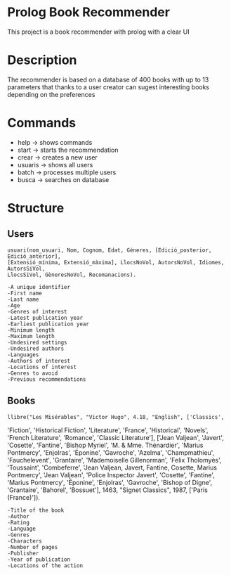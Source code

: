 # Prolog Book Recommender
This project is a book recommender with prolog with a clear UI

# Description
The recommender is based on a database of 400 books with up to 13 parameters 
that thanks to a user creator can sugest interesting books depending on the preferences

# Commands
- help -> shows commands
- start -> starts the recommendation
- crear -> creates a new user
- usuaris -> shows all users
- batch -> processes multiple users
- busca -> searches on database

# Structure

## Users 
    usuari(nom_usuari, Nom, Cognom, Edat, Gèneres, [Edició_posterior, Edició_anterior],
    [Extensió_mínima, Extensió_màxima], LlocsNoVol, AutorsNoVol, Idiomes, AutorsSiVol,
    LlocsSiVol, GèneresNoVol, Recomanacions).

    -A unique identifier
    -First name
    -Last name
    -Age
    -Genres of interest
    -Latest publication year
    -Earliest publication year
    -Minimum length
    -Maximum length
    -Undesired settings
    -Undesired authors
    -Languages
    -Authors of interest
    -Locations of interest
    -Genres to avoid
    -Previous recommendations

## Books
    llibre("Les Misérables", "Victor Hugo", 4.18, "English", ['Classics',
'Fiction', 'Historical Fiction', 'Literature', 'France', 'Historical',
'Novels', 'French Literature', 'Romance', 'Classic Literature'], ['Jean
Valjean', 'Javert', 'Cosette', 'Fantine', 'Bishop Myriel', 'M. & Mme.
Thénardier', 'Marius Pontmercy', 'Enjolras', 'Éponine', 'Gavroche',
'Azelma', 'Champmathieu', 'Fauchelevent', 'Grantaire', 'Mademoiselle
Gillenorman', 'Felix Tholomyès', 'Toussaint', 'Combeferre', 'Jean
Valjean, Javert, Fantine, Cosette, Marius Pontmercy', 'Jean Valjean',
'Police Inspector Javert', 'Cosette', 'Fantine', 'Marius Pontmercy',
'Éponine', 'Enjolras', 'Gavroche', 'Bishop of Digne', 'Grantaire',
'Bahorel', 'Bossuet'], 1463, "Signet Classics", 1987, ['Paris
(France)']).

    -Title of the book
    -Author
    -Rating
    -Language
    -Genres
    -Characters
    -Number of pages
    -Publisher
    -Year of publication
    -Locations of the action
